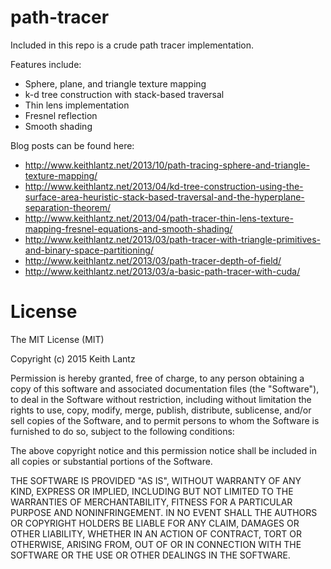# path-tracer
Included in this repo is a crude path tracer implementation.

Features include:
* Sphere, plane, and triangle texture mapping
* k-d tree construction with stack-based traversal
* Thin lens implementation
* Fresnel reflection
* Smooth shading

Blog posts can be found here:
* http://www.keithlantz.net/2013/10/path-tracing-sphere-and-triangle-texture-mapping/
* http://www.keithlantz.net/2013/04/kd-tree-construction-using-the-surface-area-heuristic-stack-based-traversal-and-the-hyperplane-separation-theorem/
* http://www.keithlantz.net/2013/04/path-tracer-thin-lens-texture-mapping-fresnel-equations-and-smooth-shading/
* http://www.keithlantz.net/2013/03/path-tracer-with-triangle-primitives-and-binary-space-partitioning/
* http://www.keithlantz.net/2013/03/path-tracer-depth-of-field/
* http://www.keithlantz.net/2013/03/a-basic-path-tracer-with-cuda/


# License
The MIT License (MIT)

Copyright (c) 2015 Keith Lantz

Permission is hereby granted, free of charge, to any person obtaining a copy of this software and associated documentation files (the "Software"), to deal in the Software without restriction, including without limitation the rights to use, copy, modify, merge, publish, distribute, sublicense, and/or sell copies of the Software, and to permit persons to whom the Software is furnished to do so, subject to the following conditions:

The above copyright notice and this permission notice shall be included in all copies or substantial portions of the Software.

THE SOFTWARE IS PROVIDED "AS IS", WITHOUT WARRANTY OF ANY KIND, EXPRESS OR IMPLIED, INCLUDING BUT NOT LIMITED TO THE WARRANTIES OF MERCHANTABILITY, FITNESS FOR A PARTICULAR PURPOSE AND NONINFRINGEMENT. IN NO EVENT SHALL THE AUTHORS OR COPYRIGHT HOLDERS BE LIABLE FOR ANY CLAIM, DAMAGES OR OTHER LIABILITY, WHETHER IN AN ACTION OF CONTRACT, TORT OR OTHERWISE, ARISING FROM, OUT OF OR IN CONNECTION WITH THE SOFTWARE OR THE USE OR OTHER DEALINGS IN THE SOFTWARE.
